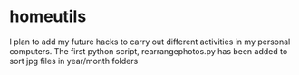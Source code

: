 # homeutils

I plan to add my future hacks to carry out different activities in my personal computers.
The first python script, rearrangephotos.py has been added to sort jpg files in year/month folders
